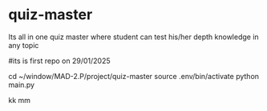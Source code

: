 # quiz-master
Its all in one quiz master where student can test his/her depth knowledge in any topic


#its is first repo on 29/01/2025










cd ~/window/MAD-2.P/project/quiz-master
source .env/bin/activate
python main.py

kk
mm


